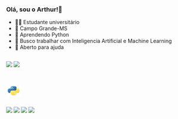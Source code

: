 ### Olá, sou o Arthur!👋

- 👨‍🎓 Estudante universitário
- 🚩 Campo Grande-MS
- 🐍 Aprendendo Python
- 🧠 Busco trabalhar com Inteligencia Artificial e Machine Learning
- 🌱 Aberto para ajuda 

 ##
<div>
<img height="140em" src="https://github-readme-stats.vercel.app/api?username=ArthurCacciatore&theme=midnight-purple&show_icons=true&hide_border=false&count_private=true"/>
<img height="140em" src="https://github-readme-stats.vercel.app/api/top-langs/?username=ArthurCacciatore&theme=midnight-purple&show_icons=true&hide_border=false&layout=compact"/>  
 </div>
  
  ##

<div style="display: inline_block"><br>
  <img align="center" alt="arthur-Python" height="30" width="40" src="https://raw.githubusercontent.com/devicons/devicon/master/icons/python/python-original.svg">
  
  
 ##
  
 <div>
  <a href="https://www.instagram.com/arthur_cacciatore/" target="_blank"><img src="https://img.shields.io/badge/-Instagram-%23E4405F?style=for-the-badge&logo=instagram&logoColor=white" target="_blank"></a>
  <a href="https://discord.com/users/303951586118336512" target="_blank"><img src="https://img.shields.io/badge/Discord-7289DA?style=for-the-badge&logo=discord&logoColor=white" target="_blank"></a>
  <a href = "mailto:arthurcacciatori@gmail.com"><img src="https://img.shields.io/badge/-Gmail-%23333?style=for-the-badge&logo=gmail&logoColor=white" target="_blank"></a>
  <a href="https://www.linkedin.com/in/" target="_blank"><img src="https://img.shields.io/badge/-LinkedIn-%230077B5?style=for-the-badge&logo=linkedin&logoColor=white" target="_blank"></a> 
   
 </div>
